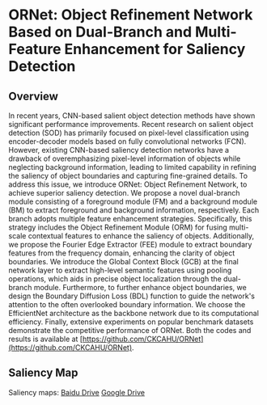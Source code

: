 # ORNet: Object Refinement Network Based on Dual-Branch and Multi-Feature Enhancement for Saliency Detection

## Overview
In recent years, CNN-based salient object detection methods have shown significant performance improvements. Recent research on salient object detection (SOD) has primarily focused on pixel-level classification using encoder-decoder models based on fully convolutional networks (FCN). However, existing CNN-based saliency detection networks have a drawback of overemphasizing pixel-level information of objects while neglecting background information, leading to limited capability in refining the saliency of object boundaries and capturing fine-grained details. To address this issue, we introduce ORNet: Object Refinement Network, to achieve superior saliency detection. We propose a novel dual-branch module consisting of a foreground module (FM) and a background module (BM) to extract foreground and background information, respectively. Each branch adopts multiple feature enhancement strategies. Specifically, this strategy includes the Object Refinement Module (ORM) for fusing multi-scale contextual features to enhance the saliency of objects. Additionally, we propose the Fourier Edge Extractor (FEE) module to extract boundary features from the frequency domain, enhancing the clarity of object boundaries. We introduce the Global Context Block (GCB) at the final network layer to extract high-level semantic features using pooling operations, which aids in precise object localization through the dual-branch module. Furthermore, to further enhance object boundaries, we design the Boundary Diffusion Loss (BDL) function to guide the network's attention to the often overlooked boundary information. We choose the EfficientNet architecture as the backbone network due to its computational efficiency. Finally, extensive experiments on popular benchmark datasets demonstrate the competitive performance of ORNet. Both the codes and results is available at [https://github.com/CKCAHU/ORNet](https://github.com/CKCAHU/ORNet).

## Saliency Map
Saliency maps: [Baidu Drive](https://pan.baidu.com/s/18l3GJDwX3hXyeVgTSxu9Qw?pwd=gm55) [Google Drive](https://drive.google.com/file/d/1iNJPTEHyYtX_qxuMlaKog2UOgYolxi0q/view?usp=drive_link)
